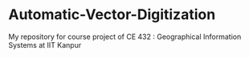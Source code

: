 # Automatic-Vector-Digitization
My repository for course project of CE 432 : Geographical Information Systems at IIT Kanpur
